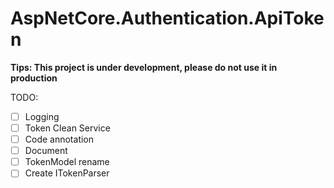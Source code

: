 # AspNetCore.Authentication.ApiToken

**Tips: This project is under development, please do not use it in production**

TODO:

- [ ] Logging
- [ ] Token Clean Service
- [ ] Code annotation
- [ ] Document
- [ ] TokenModel rename
- [ ] Create ITokenParser